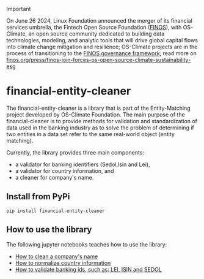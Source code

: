 
> [!IMPORTANT]
> On June 26 2024, Linux Foundation announced the merger of its financial services umbrella, the Fintech Open Source Foundation ([FINOS](https://finos.org)), with OS-Climate, an open source community dedicated to building data technologies, modeling, and analytic tools that will drive global capital flows into climate change mitigation and resilience; OS-Climate projects are in the process of transitioning to the [FINOS governance framework](https://community.finos.org/docs/governance); read more on [finos.org/press/finos-join-forces-os-open-source-climate-sustainability-esg](https://finos.org/press/finos-join-forces-os-open-source-climate-sustainability-esg)

# financial-entity-cleaner
The financial-entity-cleaner is a library that is part of the Entity-Matching project developed by OS-Climate Foundation. The main purpose of the financial-cleaner is to provide methods for validation and standardization of data used in the banking industry as to solve the problem of determining if two entities in a data set refer to the same real-world object (entity matching).

Currently, the library provides three main components:
- a validator for banking identifiers (Sedol,Isin and Lei),
- a validator for country information, and 
- a cleaner for company's name.

## Install from PyPi

```
pip install financial-entity-cleaner
```

## How to use the library

The following jupyter notebooks teaches how to use the library:

- [How to clean a company's name](https://github.com/os-climate/financial-entity-cleaner/blob/main/notebooks/how-to/Clean%20up%20company's%20name.ipynb)
- [How to normalize country information](https://github.com/os-climate/financial-entity-cleaner/blob/main/notebooks/how-to/Normalize%20country%20information.ipynb)
- [How to validate banking ids, such as: LEI, ISIN and SEDOL](https://github.com/os-climate/financial-entity-cleaner/blob/main/notebooks/how-to/Clean%20up%20and%20validate%20banking%20IDs.ipynb)

